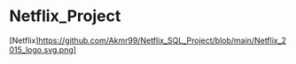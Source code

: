 # Netflix_Project
[Netflix]https://github.com/Akmr99/Netflix_SQL_Project/blob/main/Netflix_2015_logo.svg.png]

